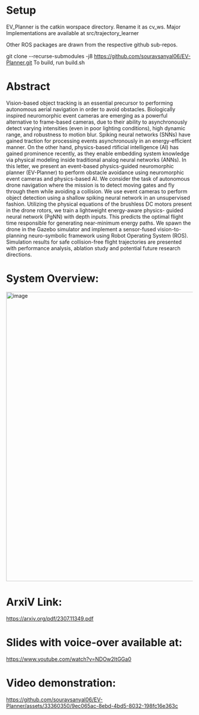 # Setup

EV_Planner is the catkin worspace directory. 
Rename it as cv_ws.
Major Implementations are available at src/trajectory_learner

Other ROS packages are drawn from the respective github sub-repos. 

git clone --recurse-submodules -j8 https://github.com/souravsanyal06/EV-Planner.git 
To build, run build.sh 

# Abstract
Vision-based object tracking is an essential precursor to performing autonomous aerial navigation in order to avoid obstacles. Biologically inspired neuromorphic event cameras are emerging as a powerful alternative to frame-based cameras, due to their ability to asynchronously detect varying intensities (even in poor lighting conditions), high dynamic range, and robustness to motion blur. Spiking neural networks (SNNs) have gained traction for processing events asynchronously in an energy-efficient manner. On the other hand, physics-based rtificial intelligence (AI) has gained prominence recently, as they enable embedding system knowledge via physical modeling inside traditional analog neural networks (ANNs). In this letter, we present an event-based physics-guided neuromorphic planner (EV-Planner) to perform obstacle avoidance using neuromorphic event cameras and physics-based AI. We consider the task of autonomous drone navigation where the mission is to detect moving gates and fly through them while avoiding a collision. We use event cameras to perform object detection using a shallow spiking neural network in an unsupervised fashion. Utilizing the physical equations of the brushless DC motors present in the drone rotors, we train a lightweight energy-aware physics- guided neural network (PgNN) with depth inputs. This predicts the optimal flight time responsible for generating near-minimum energy paths. We spawn the drone in the Gazebo simulator and implement a sensor-fused vision-to-planning neuro-symbolic framework using Robot Operating System (ROS). Simulation results for safe collision-free flight trajectories are presented with performance analysis, ablation study and potential future research directions.

# System Overview:

<img width="779" alt="image" src="https://github.com/souravsanyal06/EV-Planner/assets/33360350/f79f7ea3-2f49-4d6d-8390-6abae3382b7a">


# ArxiV Link:  
https://arxiv.org/pdf/2307.11349.pdf

# Slides with voice-over available at:
https://www.youtube.com/watch?v=NDOw2ItGGa0

# Video demonstration:

https://github.com/souravsanyal06/EV-Planner/assets/33360350/9ec065ac-8ebd-4bd5-8032-198fc16e363c





